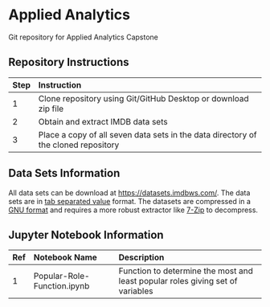 # Applied Analytics
Git repository for Applied Analytics Capstone

## Repository Instructions

| Step | Instruction |
|:--|:--|
| 1 | Clone repository using Git/GitHub Desktop or download zip file |
| 2 | Obtain and extract IMDB data sets |
| 3 | Place a copy of all seven data sets in the data directory of the cloned repository |


## Data Sets Information

All data sets can be download at https://datasets.imdbws.com/. The data sets are in [tab separated value](https://fileinfo.com/extension/tsv) format. The datasets are compressed in a [GNU format](https://fileinfo.com/extension/gz) and requires a more robust extractor like [7-Zip](https://www.7-zip.org/) to decompress.

## Jupyter Notebook Information

| Ref | Notebook Name | Description |
|:--|:--|:--|
| 1 | Popular-Role-Function.ipynb | Function to determine the most and least popular roles giving set of variables |
